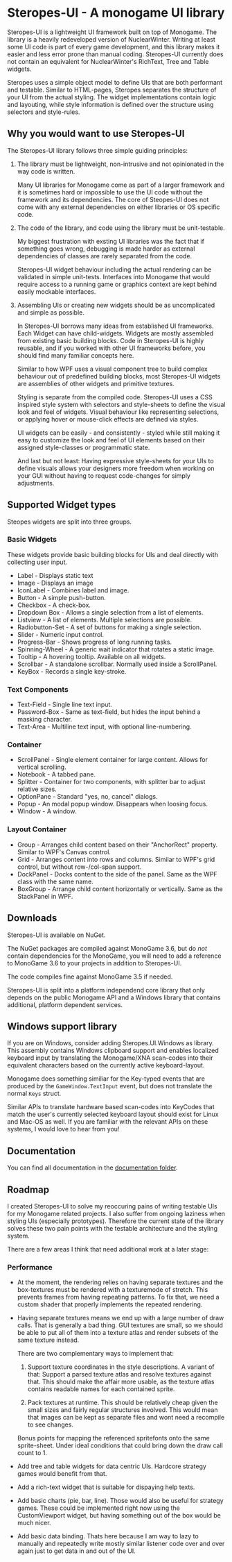 Steropes-UI - A monogame UI library
===================================

Steropes-UI is a lightweight UI framework built on top of Monogame. The library 
is a heavily redeveloped version of NuclearWinter. Writing at least some UI code 
is part of every game development, and this library makes it easier and less
error prone than manual coding. Steropes-UI currently does not contain an 
equivalent for NuclearWinter's RichText, Tree and Table widgets.

Steropes uses a simple object model to define UIs that are both performant and
testable. Similar to HTML-pages, Steropes separates the structure of your UI from
the actual styling. The widget implementations contain logic and layouting, while
style information is defined over the structure using selectors and style-rules.

## Why you would want to use Steropes-UI

The Steropes-UI library follows three simple guiding principles:

1. The library must be lightweight, non-intrusive and not opinionated in the way
   code is written. 
   
   Many UI libraries for Monogame come as part of a larger framework and it is 
   sometimes hard or impossible to use the UI code without the framework and
   its dependencies. The core of Steopes-UI does not come with any external 
   dependencies on either libraries or OS specific code.
    
2. The code of the library, and code using the library must be unit-testable.

   My biggest frustration with exsting UI libraries was the fact that if something
   goes wrong, debugging is made harder as external dependencies of classes are
   rarely separated from the code. 
   
   Steropes-UI widget behaviour including the actual rendering can be validated in
   simple unit-tests. Interfaces into Monogame that would require access to a running
   game or graphics context are kept behind easily mockable interfaces.  
  
3. Assembling UIs or creating new widgets should be as uncomplicated and simple as
   possible. 
   
   In Steropes-UI borrows many ideas from established UI frameworks. Each Widget
   can have child-widgets. Widgets are mostly assembled from existing basic building
   blocks. Code in Steropes-UI is highly reusable, and if you worked with other UI
   frameworks before, you should find many familiar concepts here. 
   
   Similar to how WPF uses a visual component tree to build complex behaviour out of
   predefined building blocks, most Steropes-UI widgets are assemblies of other widgets
   and primitive textures. 
   
   Styling is separate from the compiled code. Steropes-UI uses a CSS inspired style
   system with selectors and style-sheets to define the visual look and feel of widgets.
   Visual behaviour like representing selections, or applying hover or mouse-click 
   effects are defined via styles. 
   
   UI widgets can be easily - and consistently - styled while still making it easy to
   customize the look and feel of UI elements based on their assigned style-classes or
   programmatic state.
   
   And last but not least: Having expressive style-sheets for your UIs to define 
   visuals allows your designers more freedom when working on your GUI without having
   to request code-changes for simply adjustments. 

## Supported Widget types

Steopes widgets are split into three groups.

### Basic Widgets
These widgets provide basic building blocks for UIs and deal directly with collecting 
user input.

* Label - Displays static text
* Image - Displays an image
* IconLabel - Combines label and image.
* Button - A simple push-button.
* Checkbox - A check-box.
* Dropdown Box - Allows a single selection from a list of elements.
* Listview - A list of elements. Multiple selections are possible.
* Radiobutton-Set - A set of buttons for making a single selection.
* Slider - Numeric input control.
* Progress-Bar - Shows progress of long running tasks.
* Spinning-Wheel - A generic wait indicator that rotates a static image.
* Tooltip - A hovering tooltip. Available on all widgets.
* Scrollbar - A standalone scrollbar. Normally used inside a ScrollPanel.
* KeyBox - Records a single key-stroke.

### Text Components

* Text-Field - Single line text input.
* Password-Box - Same as text-field, but hides the input behind a masking character.
* Text-Area - Multiline text input, with optional line-numbering.

### Container

* ScrollPanel - Single element container for large content. Allows for vertical scrolling. 
* Notebook - A tabbed pane. 
* Splitter - Container for two components, with splitter bar to adjust relative sizes.
* OptionPane - Standard "yes, no, cancel" dialogs.
* Popup - An modal popup window. Disappears when loosing focus.
* Window - A window.

### Layout Container
* Group - Arranges child content based on their "AnchorRect" property. Similar to WPF's Canvas control.
* Grid - Arranges content into rows and columns. Similar to WPF's grid control, but without row-/col-span support.
* DockPanel - Docks content to the side of the panel. Same as the WPF class with the same name.
* BoxGroup - Arrange child content horizontally or vertically. Same as the StackPanel in WPF.

## Downloads

Steropes-UI is available on NuGet. 

The NuGet packages are compiled against MonoGame 3.6, but do _not_ contain 
dependencies for the MonoGame, you will need to add a reference to 
MonoGame 3.6 to your projects in addition to Steropes-UI. 

The code compiles fine against MonoGame 3.5 if needed.

Steropes-UI is split into a platform independend core library that only depends on the
public Monogame API and a Windows library that contains additional, platform dependent 
services.

## Windows support library

If you are on Windows, consider adding Steropes.UI.Windows as library. This assembly 
contains Windows clipboard support and enables localized keyboard input by translating 
the Monogame/XNA scan-codes into their equivalent characters based on the currently 
active keyboard-layout. 

Monogame does something similiar for the Key-typed events that are produced by the 
````GameWindow.TextInput```` event, but does not translate the normal ``Keys`` struct.

Similar APIs to translate hardware based scan-codes into KeyCodes that match the user's
currently selected keyboard layout should exist for Linux and Mac-OS as well. If you
are familiar with the relevant APIs on these systems, I would love to hear from you!

## Documentation

You can find all documentation in the [documentation folder](docs/README.md).

## Roadmap

I created Steropes-UI to solve my reoccuring pains of writing testable UIs for
my Monogame related projects. I also suffer from ongoing laziness when styling UIs (especially
prototypes). Therefore the current state of the library solves these two pain points with 
the testable architecture and the styling system.

There are a few areas I think that need additional work at a later stage:

### Performance

* At the moment, the rendering relies on having separate textures and the box-textures must be
 rendered with a texturemode of stretch. This prevents frames from having repeating patterns.
 To fix that, we need a custom shader that properly implements the repeated rendering.

* Having separate textures means we end up with a large number of draw calls. That is generally
  a bad thing. GUI textures are small, so we should be able to put all of them into a texture
  atlas and render subsets of the same texture instead. 

  There are two complementary ways to implement that:

  1) Support texture coordinates in the style descriptions. A variant of that: Support 
     a parsed texture atlas and resolve textures against that. This should make the affair
     more usable, as the texture atlas contains readable names for each contained sprite.

  2) Pack textures at runtime. This should be relatively cheap given the small sizes and
     fairly regular structures involved. This would mean that images can be kept as separate
     files and wont need a recompile to see changes.

  Bonus points for mapping the referenced spritefonts onto the same sprite-sheet. Under ideal
  conditions that could bring down the draw call count to 1.

* Add tree and table widgets for data centric UIs. Hardcore strategy games would benefit from that.

* Add a rich-text widget that is suitable for dispaying help texts. 

* Add basic charts (pie, bar, line). Those would also be useful for strategy games. These could be
  implemented right now using the CustomViewport widget, but having something out of the box would be
  much nicer.

* Add basic data binding. Thats here because I am way to lazy to manually and repeatedly write mostly
  similar listener code over and over again just to get data in and out of the UI. 